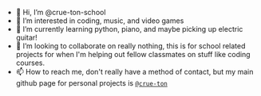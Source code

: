 - 👋 Hi, I’m @crue-ton-school
- 👀 I’m interested in coding, music, and video games
- 🌱 I’m currently learning python, piano, and maybe picking up electric guitar!
- 💞️ I’m looking to collaborate on really nothing, this is for school related projects for when I'm helping out fellow classmates on stuff like coding courses.
- 📫 How to reach me, don't really have a method of contact, but my main github page for personal projects is [`@crue-ton`](https://github.com/crue-ton)

<!---
crue-ton-school/crue-ton-school is a ✨ special ✨ repository because its `README.md` (this file) appears on your GitHub profile.
You can click the Preview link to take a look at your changes.
--->
